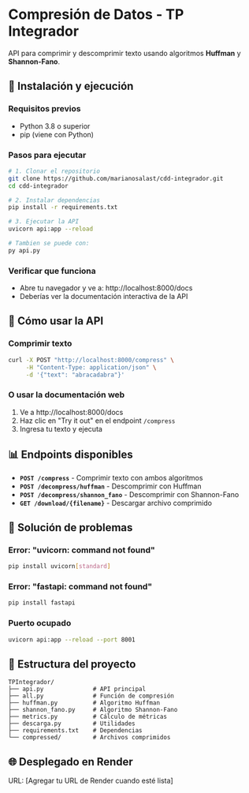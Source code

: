 # Compresión de Datos - TP Integrador

API para comprimir y descomprimir texto usando algoritmos **Huffman** y **Shannon-Fano**.

## 🚀 Instalación y ejecución

### Requisitos previos
- Python 3.8 o superior
- pip (viene con Python)

### Pasos para ejecutar

```bash
# 1. Clonar el repositorio
git clone https://github.com/marianosalast/cdd-integrador.git
cd cdd-integrador

# 2. Instalar dependencias
pip install -r requirements.txt

# 3. Ejecutar la API
uvicorn api:app --reload

# Tambien se puede con:
py api.py
```

### Verificar que funciona
- Abre tu navegador y ve a: http://localhost:8000/docs
- Deberías ver la documentación interactiva de la API

## 📡 Cómo usar la API

### Comprimir texto
```bash
curl -X POST "http://localhost:8000/compress" \
     -H "Content-Type: application/json" \
     -d '{"text": "abracadabra"}'
```

### O usar la documentación web
1. Ve a http://localhost:8000/docs
2. Haz clic en "Try it out" en el endpoint `/compress`
3. Ingresa tu texto y ejecuta

## 📊 Endpoints disponibles

- **`POST /compress`** - Comprimir texto con ambos algoritmos
- **`POST /decompress/huffman`** - Descomprimir con Huffman
- **`POST /decompress/shannon_fano`** - Descomprimir con Shannon-Fano
- **`GET /download/{filename}`** - Descargar archivo comprimido

## 🔧 Solución de problemas

### Error: "uvicorn: command not found"
```bash
pip install uvicorn[standard]
```

### Error: "fastapi: command not found"
```bash
pip install fastapi
```

### Puerto ocupado
```bash
uvicorn api:app --reload --port 8001
```

## 📁 Estructura del proyecto

```
TPIntegrador/
├── api.py              # API principal
├── all.py              # Función de compresión
├── huffman.py          # Algoritmo Huffman
├── shannon_fano.py     # Algoritmo Shannon-Fano
├── metrics.py          # Cálculo de métricas
├── descarga.py         # Utilidades
├── requirements.txt    # Dependencias
└── compressed/         # Archivos comprimidos
```

## 🌐 Desplegado en Render
URL: [Agregar tu URL de Render cuando esté lista]